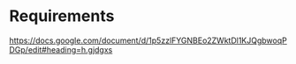 ﻿# Requirements

https://docs.google.com/document/d/1p5zzlFYGNBEo2ZWktDl1KJQgbwoqPDGp/edit#heading=h.gjdgxs